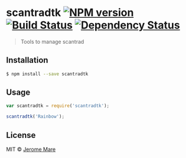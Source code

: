 # scantradtk [![NPM version][npm-image]][npm-url] [![Build Status][travis-image]][travis-url] [![Dependency Status][daviddm-image]][daviddm-url]
> Tools to manage scantrad

## Installation

```sh
$ npm install --save scantradtk
```

## Usage

```js
var scantradtk = require('scantradtk');

scantradtk('Rainbow');
```
## License

MIT © [Jerome Mare]()


[npm-image]: https://badge.fury.io/js/scantradtk.svg
[npm-url]: https://npmjs.org/package/scantradtk
[travis-image]: https://travis-ci.org//scantradtk.svg?branch=master
[travis-url]: https://travis-ci.org//scantradtk
[daviddm-image]: https://david-dm.org//scantradtk.svg?theme=shields.io
[daviddm-url]: https://david-dm.org//scantradtk
